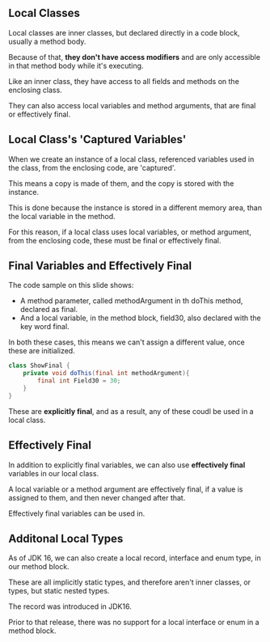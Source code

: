 ## Local Classes
Local classes are inner classes, but declared directly in a code block, usually a method body.

Because of that, <b>they don't have access modifiers</b> and are only accessible in that method body while it's executing.

Like an inner class, they have access to all fields and methods on the enclosing class.

They can also access local variables and method arguments, that are final or effectively final.

## Local Class's 'Captured Variables'
When we create an instance of a local class, referenced variables used in the class, from the enclosing code, are 'captured'.

This means a copy is made of them, and the copy is stored with the instance.

This is done because the instance is stored in a different memory area, than the local variable in the method.

For this reason, if a local class uses local variables, or method argument, from the enclosing code, these must be final or effectively final.

## Final Variables and Effectively Final
The code sample on this slide shows:
- A method parameter, called methodArgument in th doThis method, declared as final.
- And a local variable, in the method block, field30, also declared with the key word final.

In both these cases, this means we can't assign a different value, once these are initialized.
```java
class ShowFinal {
    private void doThis(final int methodArgument){
        final int Field30 = 30;
    }
}
```

These are <b>explicitly final</b>, and as a result, any of these coudl be used in a local class.

## Effectively Final
In addition to explicitly final variables, we can also use <b>effectively final</b> variables in our local class.

A local variable or a method argument are effectively final, if a value is assigned to them, and then never changed after that.

Effectively final variables can be used in.

## Additonal Local Types
As of JDK 16, we can also create a local record, interface and enum type, in our method block.

These are all implicitly static types, and therefore aren't inner classes, or types, but static nested types.

The record was introduced in JDK16.

Prior to that release, there was no support for a local interface or enum in a method block.
